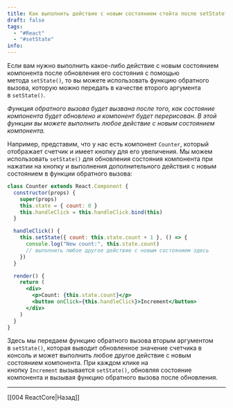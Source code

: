 ```yaml
---
title: Как выполнить действие с новым состоянием стейта после setState?
draft: false
tags:
  - "#React"
  - "#setState"
info:
---
```

Если вам нужно выполнить какое-либо действие с новым состоянием компонента после обновления его состояния с помощью метода `setState()`, то вы можете использовать функцию обратного вызова, которую можно передать в качестве второго аргумента в `setState()`.

_Функция обратного вызова будет вызвана после того, как состояние компонента будет обновлено и компонент будет перерисован. В этой функции вы можете выполнить любое действие с новым состоянием компонента._

Например, представим, что у нас есть компонент `Counter`, который отображает счетчик и имеет кнопку для его увеличения. Мы можем использовать `setState()` для обновления состояния компонента при нажатии на кнопку и выполнения дополнительного действия с новым состоянием в функции обратного вызова:

```jsx
class Counter extends React.Component {
  constructor(props) {
    super(props)
    this.state = { count: 0 }
    this.handleClick = this.handleClick.bind(this)
  }

  handleClick() {
    this.setState({ count: this.state.count + 1 }, () => {
      console.log("New count:", this.state.count)
      // выполнить любое другое действие с новым состоянием здесь
    })
  }

  render() {
    return (
      <div>
        <p>Count: {this.state.count}</p>
        <button onClick={this.handleClick}>Increment</button>
      </div>
    )
  }
}
```

Здесь мы передаем функцию обратного вызова вторым аргументом в `setState()`, которая выводит обновленное значение счетчика в консоль и может выполнить любое другое действие с новым состоянием компонента. При каждом клике на кнопку `Increment` вызывается `setState()`, обновляя состояние компонента и вызывая функцию обратного вызова после обновления.

---

[[004 ReactCore|Назад]]